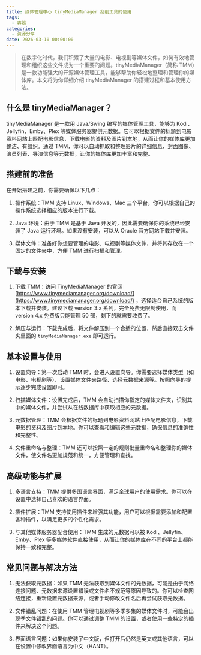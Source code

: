 ```yaml
---
title: 媒体管理中心 tinyMediaManager 刮削工具的使用
tags:
  - 容器
categories:
  - 资源分享
date: 2026-03-10 00:00:00
---
```


> 在数字化时代，我们积累了大量的电影、电视剧等媒体文件，如何有效地管理和组织这些文件成为一个重要的问题。tinyMediaManager（简称 TMM）是一款功能强大的开源媒体管理工具，能够帮助你轻松地整理和管理你的媒体库。本文将为你详细介绍 tinyMediaManager 的搭建过程和基本使用方法。

<!-- more -->

## 什么是 tinyMediaManager？

tinyMediaManager 是一款用 Java/Swing 编写的媒体管理工具，能够为 Kodi、Jellyfin、Emby、Plex 等媒体服务器提供元数据。它可以根据文件的标题到电影资料网站上匹配电影信息，下载电影的资料及图片到本地，从而让你的媒体库更加整洁、有组织。通过 TMM，你可以自动抓取和整理影片的详细信息、封面图像、演员列表、导演信息等元数据，让你的媒体库更加丰富和完整。

## 搭建前的准备

在开始搭建之前，你需要确保以下几点：

1. 操作系统：TMM 支持 Linux、Windows、Mac 三个平台，你可以根据自己的操作系统选择相应的版本进行下载。

2. Java 环境：由于 TMM 是基于 Java 开发的，因此需要确保你的系统已经安装了 Java 运行环境。如果没有安装，可以从 Oracle 官方网站下载并安装。

3. 媒体文件：准备好你想要管理的电影、电视剧等媒体文件，并将其存放在一个固定的文件夹中，方便 TMM 进行扫描和管理。

## 下载与安装

1. 下载 TMM：访问 TinyMediaManager 的官网 [https://www.tinymediamanager.org/download/](https://www.tinymediamanager.org/download/) ，选择适合自己系统的版本下载并安装。建议下载 version 3.x 系列，完全免费无限制使用，而 version 4.x 免费版只能管理 50 部，剩下的就需要收费了。

2. 解压与运行：下载完成后，将文件解压到一个合适的位置，然后直接双击文件夹里面的 `tinyMediaManager.exe` 即可运行。

## 基本设置与使用

1. 设置向导：第一次启动 TMM 时，会进入设置向导。你需要选择媒体类型（如电影、电视剧等）、设置媒体文件夹路径、选择元数据来源等。按照向导的提示逐步完成设置即可。

2. 扫描媒体文件：设置完成后，TMM 会自动扫描你指定的媒体文件夹，识别其中的媒体文件，并尝试从在线数据库中获取相应的元数据。

3. 元数据管理：TMM 会根据文件的标题到电影资料网站上匹配电影信息，下载电影的资料及图片到本地。你可以查看和编辑这些元数据，确保信息的准确性和完整性。

4. 文件重命名与整理：TMM 还可以按照一定的规则批量重命名和整理你的媒体文件，使文件名更加规范和统一，方便管理和查找。

## 高级功能与扩展

1. 多语言支持：TMM 提供多国语言界面，满足全球用户的使用需求。你可以在设置中选择自己喜欢的语言界面。

2. 插件扩展：TMM 支持使用插件来增强其功能，用户可以根据需要添加和配置各种插件，以满足更多的个性化需求。

3. 与其他媒体服务器配合使用：TMM 生成的元数据可以被 Kodi、Jellyfin、Emby、Plex 等多媒体软件直接使用，从而让你的媒体库在不同的平台上都能保持一致和完整。

## 常见问题与解决方法

1. 无法获取元数据：如果 TMM 无法获取到媒体文件的元数据，可能是由于网络连接问题、元数据来源设置错误或文件名不规范等原因导致的。你可以检查网络连接，重新设置元数据来源，或者手动修改文件名后再尝试获取元数据。

2. 文件错乱问题：在使用 TMM 管理电视剧等多季多集的媒体文件时，可能会出现季文件错乱的问题。你可以通过调整 TMM 的设置，或者使用一些特定的插件来解决这个问题。

3. 界面语言问题：如果你安装了中文版，但打开后仍然是英文或其他语言，可以在设置中修改界面语言为中文（HANT）。